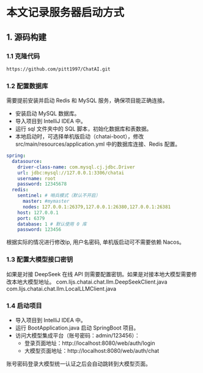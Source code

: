 # 本文记录服务器启动方式
## 1. 源码构建
### 1.1 克隆代码
```bash
https://github.com/pitt1997/ChatAI.git
```
### 1.2 配置数据库
需要提前安装并启动 Redis 和 MySQL 服务，确保项目能正确连接。

- 安装启动 MySQL 数据库。
- 导入项目到 IntelliJ IDEA 中。
- 运行 sql 文件夹中的 SQL 脚本，初始化数据库和表数据。
- 本地启动时，可选择单机版启动（chatai-boot），修改 src/main/resources/application.yml 中的数据库连接、Redis 配置。

```yml
spring:
  datasource:
    driver-class-name: com.mysql.cj.jdbc.Driver
    url: jdbc:mysql://127.0.0.1:3306/chatai
    username: root
    password: 12345678
  redis:
    sentinel: # 哨兵模式（默认不开启）
      master: #mymaster
      nodes: 127.0.0.1:26379,127.0.0.1:26380,127.0.0.1:26381
    host: 127.0.0.1
    port: 6379
    database: 1 # 默认使用 0 库
    password: 123456
```

根据实际的情况进行修改ip, 用户名密码, 单机版启动可不需要依赖 Nacos。

### 1.3 配置大模型接口密钥
如果是对接 DeepSeek 在线 API 则需要配置密钥。如果是对接本地大模型需要修改本地大模型地址。
com.lijs.chatai.chat.llm.DeepSeekClient.java
com.lijs.chatai.chat.llm.LocalLLMClient.java

### 1.4 启动项目

- 导入项目到 IntelliJ IDEA 中。
- 运行 BootApplication.java 启动 SpringBoot 项目。
- 访问大模型集成平台（账号密码：admin/123456）：
  - 登录页面地址：http://localhost:8080/web/auth/login
  - 大模型页面地址：http://localhost:8080/web/auth/chat

账号密码登录大模型统一认证之后会自动跳转到大模型页面。
